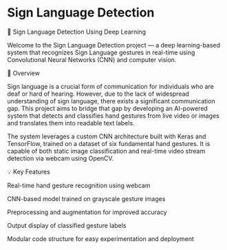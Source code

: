 # Sign Language Detection
👋 Sign Language Detection Using Deep Learning

Welcome to the Sign Language Detection project — a deep learning-based system that recognizes Sign Language gestures in real-time using Convolutional Neural Networks (CNN) and computer vision.

📌 Overview

Sign language is a crucial form of communication for individuals who are deaf or hard of hearing. However, due to the lack of widespread understanding of sign language, there exists a significant communication gap. This project aims to bridge that gap by developing an AI-powered system that detects and classifies hand gestures from live video or images and translates them into readable text labels.

The system leverages a custom CNN architecture built with Keras and TensorFlow, trained on a dataset of six fundamental hand gestures. It is capable of both static image classification and real-time video stream detection via webcam using OpenCV.

💡 Key Features

Real-time hand gesture recognition using webcam

CNN-based model trained on grayscale gesture images

Preprocessing and augmentation for improved accuracy

Output display of classified gesture labels

Modular code structure for easy experimentation and deployment
